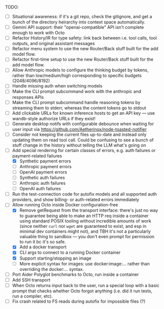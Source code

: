 TODO:

- [ ] Situational awareness: if it's a git repo, check the gitignore, and get a
  bunch of the directory heirarchy into context space automatically.
- [ ] Gemini API support: their "openai-compatible" API isn't complete enough
  to work with Octo
- [ ] Refactor History/IR for type safety: link back between i.e. tool calls,
  tool outputs, and original assistant messages
- [ ] Refactor menu system to use the new Router/Back stuff built for the add
  model flow.
- [ ] Refactor first-time setup to use the new Router/Back stuff built for the
  add model flow.
- [ ] Allow Anthropic models to configure the thinking budget by tokens, rather
  than low/medium/high corresponding to specific budgets (2048/4096/8192)
- [ ] Handle missing auth when switching models
- [ ] Make the CLI prompt subcommand work with the anthropic and responses APIs
- [ ] Make the CLI prompt subcommand handle reasoning tokens by streaming them
  to stderr, whereas the content tokens go to stdout
- [ ] Add clickable URLs for known inference hosts to get an API key — use
  wandb-style authorize URLs if they exist!
- [ ] Generate desktop notifs with configurable debounce when waiting for user
  input via https://github.com/Aetherinox/node-toasted-notifier
- [ ] Consider not keeping the current files up-to-date and instead only
  updating them on read tool call. Could be confusing to see a bunch of stuff
  change in the history without telling the LLM what's going on
- [ ] Add special rendering for certain classes of errors, e.g. auth failures
  or payment-related failures
  - [x] Synthetic payment errors
  - [ ] Anthropic payment errors
  - [ ] OpenAI payment errors
  - [ ] Synthetic auth failures
  - [ ] Anthropic auth failures
  - [ ] OpenAI auth failures
- [ ] Run the test-connection code for autofix models and all supported auth
  providers, and show billing- or auth-related errors immediately
- [ ] Allow running Octo inside Docker configuration-free
  - [x] Remove getRequest from the transport interface: there's just no way to
    guarantee being able to make an HTTP req inside a container using standard
    POSIX tooling without incredible amounts of work (since neither `curl` nor
    `wget` are guaranteed to exist, and esp in minimal dev containers might
    not), and TBH it's not a particularly valuable thing to sandbox — you don't
    even prompt for permission to run it bc it's so safe.
  - [x] Add a docker transport
  - [x] CLI args to connect to a running Docker container
  - [x] Support starting/stopping an image
  - [ ] More explicit syntax for images: use docker:image:... rather than
    overriding the docker:... syntax.
- [ ] Port Aider Polyglot benchmarks to Octo, run inside a container
- [ ] Add SSH transport
- [ ] When Octo returns input back to the user, run a special loop with a basic
  prompt that checks whether Octo forgot anything (i.e. did it run tests, run a
  compiler, etc).
- [ ] Fix crash related to FS reads during autofix for impossible files (?)
